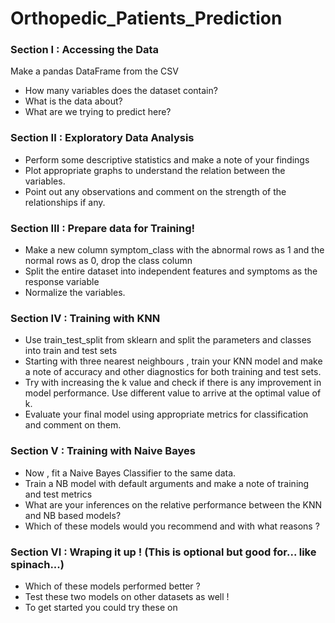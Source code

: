 # Orthopedic_Patients_Prediction

### Section I : Accessing the Data

Make a pandas DataFrame from the CSV
- How many variables does the dataset contain?
- What is the data about?
- What are we trying to predict here?
### Section II : Exploratory Data Analysis
- Perform some descriptive statistics and make a note of your findings
- Plot appropriate graphs to understand the relation between the variables.
- Point out any observations and comment on the strength of the relationships if any.
### Section III : Prepare data for Training!
- Make a new column symptom_class with the abnormal rows as 1 and the normal rows as 0, drop the class column
- Split the entire dataset into independent features and symptoms as the response variable
- Normalize the variables.
### Section IV : Training with KNN
- Use train_test_split from sklearn and split the parameters and classes into train and test sets
- Starting with three nearest neighbours , train your KNN model and make a note of accuracy and other diagnostics for both training and test sets.
- Try with increasing the k value and check if there is any improvement in model performance. Use different value to arrive at the optimal value of k.
- Evaluate your final model using appropriate metrics for classification and comment on them.
### Section V : Training with Naive Bayes
- Now , fit a Naive Bayes Classifier to the same data.
- Train a NB model with default arguments and make a note of training and test metrics
- What are your inferences on the relative performance between the KNN and NB based models?
- Which of these models would you recommend and with what reasons ?
### Section VI : Wraping it up ! (This is optional but good for... like spinach...)
- Which of these models performed better ?
- Test these two models on other datasets as well !
- To get started you could try these on
